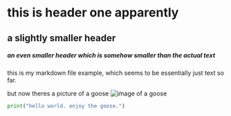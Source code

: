 # this is header one apparently
## a slightly smaller header
##### an even smaller header which is somehow smaller than the actual text
this is my markdown file example, which seems to be essentially just text so far. 

but now theres a picture of a goose
![image of a goose](https://upload.wikimedia.org/wikipedia/commons/3/34/Anser_anser_1_%28Piotr_Kuczynski%29.jpg)

``` python
print("hello world. enjoy the goose.")
```
